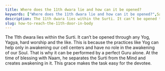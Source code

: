 ```yaml
---
title: Where does the 11th dwara lie and how can it be opened?
keywords: ["Where does the 11th dwara lie and how can it be opened?",Sahib Bandgi books,]
description: The 11th dwara lies within the Surti. It can’t be opened through any Yog, Yagya, hard worship and the like. This is because the practices like Yog can help
slug: how-to-reach-the-11th-door-in-body
---
```


The 11th dwara lies within the Surti. It can’t be opened through any Yog, Yagya, hard worship and the like. This is because the practices like Yog can help only in awakening our cell centers and have no role in the awakening of our Soul. That is why it can be performed by a perfect Guru alone. At the time of blessing with Naam, he separates the Surti from the Mind and creates awakening in it. This grace makes the task easy for the devotee.  



  